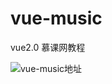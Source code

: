 # vue-music
vue2.0 慕课网教程

![vue-music地址](http://qr.api.cli.im/qr?data=http%3A%2F%2Fwww.soulferry.xyz%2FDEMO%2Fvue-music%2F%23%2Frecommend&level=H&transparent=0&blockpixel=12&marginblock=1&logourl=&size=260&kid=cliim&key=012edffe7520415886eacb0160521c53)
